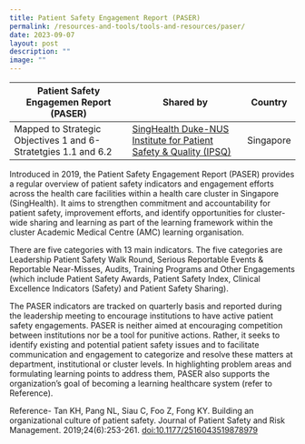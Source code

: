 ```yaml
---
title: Patient Safety Engagement Report (PASER)
permalink: /resources-and-tools/tools-and-resources/paser/
date: 2023-09-07
layout: post
description: ""
image: ""
---
```

| Patient Safety Engagemen Report (PASER) | Shared by | Country |
| -------- | -------- | -------- |
| Mapped to Strategic Objectives 1 and 6- Stratetgies 1.1 and 6.2 | [SingHealth Duke-NUS Institute for Patient Safety & Quality (IPSQ)](https://www.singhealthdukenus.com.sg/ipsq)     | Singapore  |


Introduced in 2019, the Patient Safety Engagement Report (PASER) provides a regular overview of patient safety indicators and engagement efforts across the health care facilities within a health care cluster in Singapore (SingHealth). It aims to strengthen commitment and accountability for patient safety, improvement efforts, and identify opportunities for cluster-wide sharing and learning as part of the learning framework within the cluster Academic Medical Centre (AMC) learning organisation. 
              
There are five categories with 13 main indicators. The five categories are Leadership Patient Safety Walk Round, Serious Reportable Events & Reportable Near-Misses, Audits, Training Programs and Other Engagements 
(which include Patient Safety Awards, Patient Safety Index, Clinical Excellence Indicators (Safety) and Patient Safety Sharing).

The PASER indicators are tracked on quarterly basis and reported during the leadership meeting to encourage institutions to have active patient safety engagements. PASER is neither aimed at encouraging competition between institutions nor be a tool for punitive actions. Rather, it seeks to identify existing and potential patient safety issues and to facilitate communication and engagement to categorize and resolve these matters at department, institutional or cluster levels. In highlighting problem areas and formulating learning points to address them, PASER also supports the organization’s goal of becoming a learning healthcare system (refer to Reference). 

Reference- Tan KH, Pang NL, Siau C, Foo Z, Fong KY. Building an organizational culture of patient safety. Journal of Patient Safety and Risk Management. 2019;24(6):253-261. [doi:10.1177/2516043519878979 ](doi:10.1177/2516043519878979 )